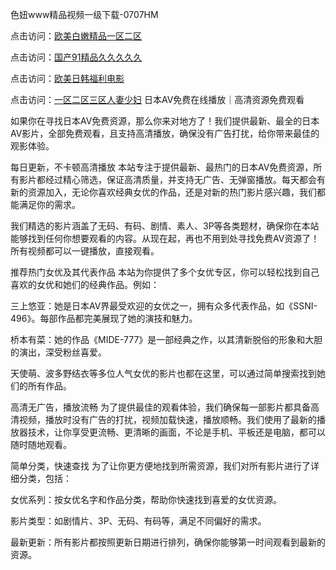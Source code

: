 色妞www精品视频一级下载-0707HM

点击访问：<a href="https://vassv.pages.dev/">欧美白嫩精品一区二区</a>

点击访问：<a href="https://cfad.pages.dev//">国产91精品久久久久久</a>

点击访问：<a href="https://gda-c7m.pages.dev/">欧美日韩福利电影</a>

点击访问：<a href="https://rtj-3zo.pages.dev/">一区二区三区人妻少妇</a>
日本AV免费在线播放｜高清资源免费观看

如果你在寻找日本AV免费资源，那么你来对地方了！我们提供最新、最全的日本AV影片，全部免费观看，且支持高清播放，确保没有广告打扰，给你带来最佳的观影体验。

每日更新，不卡顿高清播放
本站专注于提供最新、最热门的日本AV免费资源，所有影片都经过精心筛选，保证高清质量，并支持无广告、无弹窗播放。每天都会有新的资源加入，无论你喜欢经典女优的作品，还是对新的热门影片感兴趣，我们都能满足你的需求。

我们精选的影片涵盖了无码、有码、剧情、素人、3P等各类题材，确保你在本站能够找到任何你想要观看的内容。从现在起，再也不用到处寻找免费AV资源了！所有视频都可以一键播放，直接观看。

推荐热门女优及其代表作品
本站为你提供了多个女优专区，你可以轻松找到自己喜欢的女优和她们的经典作品。例如：

三上悠亚：她是日本AV界最受欢迎的女优之一，拥有众多代表作品，如《SSNI-496》。每部作品都完美展现了她的演技和魅力。

桥本有菜：她的作品《MIDE-777》是一部经典之作，以其清新脱俗的形象和大胆的演出，深受粉丝喜爱。

天使萌、波多野结衣等多位人气女优的影片也都在这里，可以通过简单搜索找到她们的所有作品。

高清无广告，播放流畅
为了提供最佳的观看体验，我们确保每一部影片都具备高清视频，播放时没有广告的打扰，视频加载快速，播放顺畅。我们使用了最新的播放器技术，让你享受更流畅、更清晰的画面，不论是手机、平板还是电脑，都可以随时随地观看。

简单分类，快速查找
为了让你更方便地找到所需资源，我们对所有影片进行了详细分类，包括：

女优系列：按女优名字和作品分类，帮助你快速找到喜爱的女优资源。

影片类型：如剧情片、3P、无码、有码等，满足不同偏好的需求。

最新更新：所有影片都按照更新日期进行排列，确保你能够第一时间观看到最新的资源。


<span style="display:none;">[Canonical link](）</span>
